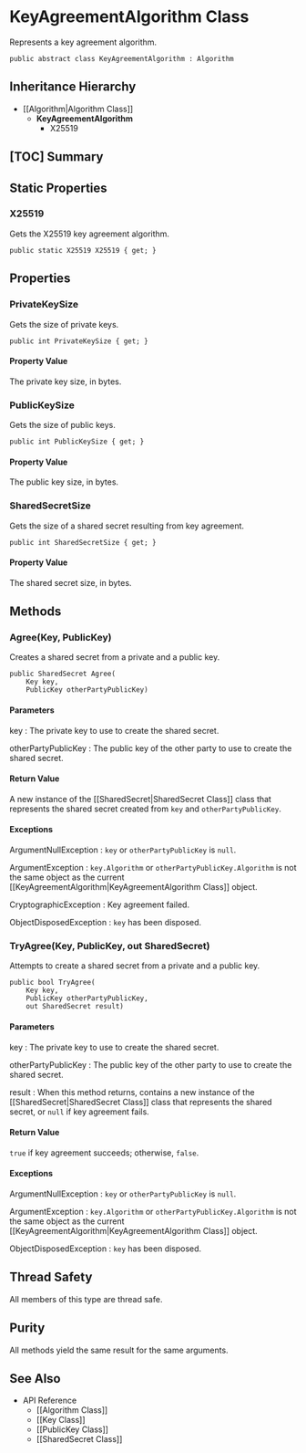 # KeyAgreementAlgorithm Class

Represents a key agreement algorithm.

    public abstract class KeyAgreementAlgorithm : Algorithm


## Inheritance Hierarchy

* [[Algorithm|Algorithm Class]]
    * **KeyAgreementAlgorithm**
        * X25519


## [TOC] Summary


## Static Properties


### X25519

Gets the X25519 key agreement algorithm.

    public static X25519 X25519 { get; }


## Properties


### PrivateKeySize

Gets the size of private keys.

    public int PrivateKeySize { get; }

#### Property Value

The private key size, in bytes.


### PublicKeySize

Gets the size of public keys.

    public int PublicKeySize { get; }

#### Property Value

The public key size, in bytes.


### SharedSecretSize

Gets the size of a shared secret resulting from key agreement.

    public int SharedSecretSize { get; }

#### Property Value

The shared secret size, in bytes.


## Methods


### Agree(Key, PublicKey)

Creates a shared secret from a private and a public key.

    public SharedSecret Agree(
        Key key,
        PublicKey otherPartyPublicKey)

#### Parameters

key
: The private key to use to create the shared secret.

otherPartyPublicKey
: The public key of the other party to use to create the shared secret.

#### Return Value

A new instance of the [[SharedSecret|SharedSecret Class]] class that represents
the shared secret created from `key` and `otherPartyPublicKey`.

#### Exceptions

ArgumentNullException
: `key` or `otherPartyPublicKey` is `null`.

ArgumentException
: `key.Algorithm` or `otherPartyPublicKey.Algorithm` is not the same object as
    the current [[KeyAgreementAlgorithm|KeyAgreementAlgorithm Class]] object.

CryptographicException
: Key agreement failed.

ObjectDisposedException
: `key` has been disposed.


### TryAgree(Key, PublicKey, out SharedSecret)

Attempts to create a shared secret from a private and a public key.

    public bool TryAgree(
        Key key,
        PublicKey otherPartyPublicKey,
        out SharedSecret result)

#### Parameters

key
: The private key to use to create the shared secret.

otherPartyPublicKey
: The public key of the other party to use to create the shared secret.

result
: When this method returns, contains a new instance of the
    [[SharedSecret|SharedSecret Class]] class that represents the shared
    secret, or `null` if key agreement fails.

#### Return Value

`true` if key agreement succeeds; otherwise, `false`.

#### Exceptions

ArgumentNullException
: `key` or `otherPartyPublicKey` is `null`.

ArgumentException
: `key.Algorithm` or `otherPartyPublicKey.Algorithm` is not the same object as
    the current [[KeyAgreementAlgorithm|KeyAgreementAlgorithm Class]] object.

ObjectDisposedException
: `key` has been disposed.


## Thread Safety

All members of this type are thread safe.


## Purity

All methods yield the same result for the same arguments.


## See Also

* API Reference
    * [[Algorithm Class]]
    * [[Key Class]]
    * [[PublicKey Class]]
    * [[SharedSecret Class]]
